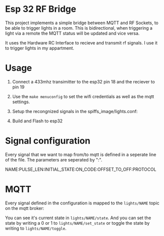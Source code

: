 # Esp 32 RF Bridge

This project implements a simple bridge between MQTT and RF Sockets, to be able to trigger
lights in a room. This is bidirectional, when triggering a light via a remote the MQTT status
will be updated and vice versa.

It uses the Hardware RC Interface to recieve and transmit rf signals. I use it to trigger lights
in my appartment.


# Usage

1. Connect a 433mhz transimitter to the esp32 pin 18 and the reciever to pin 19

2. Use the ``make menuconfig`` to set the wifi credentials as well as the mqtt settings.

3. Setup the recongnized signals in the spiffs_image/lights.conf:

4. Build and Flash to esp32


# Signal configuration

Every signal that we want to map from/to mqtt is defined in a seperate line of the file. The
parameters are seperated by ":".

NAME:PULSE_LEN:INITIAL_STATE:ON_CODE:OFFSET_TO_OFF:PROTOCOL

# MQTT

Every signal defined in the configuration is mapped to the `lights/NAME` topic on the mqtt broker:

You can see it's current state in `lights/NAME/state`. And you can set the state by writing a
0 or 1 to `lights/NAME/set_state` or toggle the state by writing to `lights/NAME/toggle`.


